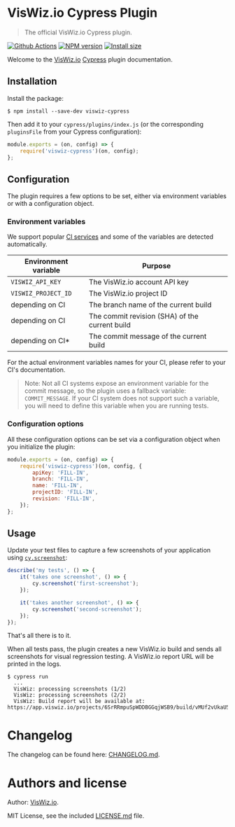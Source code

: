 # VisWiz.io Cypress Plugin

> The official VisWiz.io Cypress plugin.

[![Github Actions](https://github.com/viswiz-io/viswiz-cypress/actions/workflows/ci.yaml/badge.svg)](https://github.com/viswiz-io/viswiz-cypress/actions)
[![NPM version](https://img.shields.io/npm/v/viswiz-cypress.svg?style=flat)](https://www.npmjs.com/package/viswiz-cypress)
[![Install size](https://packagephobia.now.sh/badge?p=viswiz-cypress)](https://packagephobia.now.sh/result?p=viswiz-cypress)

Welcome to the [VisWiz.io](https://www.viswiz.io/) [Cypress](https://www.cypress.io/) plugin documentation.

## Installation

Install the package:

```
$ npm install --save-dev viswiz-cypress
```

Then add it to your `cypress/plugins/index.js` (or the corresponding `pluginsFile` from your Cypress configuration):

```js
module.exports = (on, config) => {
	require('viswiz-cypress')(on, config);
};
```

## Configuration

The plugin requires a few options to be set, either via environment variables or with a configuration object.

### Environment variables

We support popular [CI services](https://www.npmjs.com/package/env-ci#supported-ci) and some of the variables are detected automatically.

| Environment variable | Purpose                                        |
| -------------------- | ---------------------------------------------- |
| `VISWIZ_API_KEY`     | The VisWiz.io account API key                  |
| `VISWIZ_PROJECT_ID`  | The VisWiz.io project ID                       |
| depending on CI      | The branch name of the current build           |
| depending on CI      | The commit revision (SHA) of the current build |
| depending on CI\*    | The commit message of the current build        |

For the actual environment variables names for your CI, please refer to your CI's documentation.

> Note: Not all CI systems expose an environment variable for the commit message, so the plugin uses a fallback variable: `COMMIT_MESSAGE`. If your CI system does not support such a variable, you will need to define this variable when you are running tests.

### Configuration options

All these configuration options can be set via a configuration object when you initialize the plugin:

```js
module.exports = (on, config) => {
	require('viswiz-cypress')(on, config, {
		apiKey: 'FILL-IN',
		branch: 'FILL-IN',
		name: 'FILL-IN',
		projectID: 'FILL-IN',
		revision: 'FILL-IN',
	});
};
```

## Usage

Update your test files to capture a few screenshots of your application using [`cy.screenshot`](https://docs.cypress.io/api/commands/screenshot):

```js
describe('my tests', () => {
	it('takes one screenshot', () => {
		cy.screenshot('first-screenshot');
	});

	it('takes another screenshot', () => {
		cy.screenshot('second-screenshot');
	});
});
```

That's all there is to it.

When all tests pass, the plugin creates a new VisWiz.io build and sends all screenshots for visual regression testing. A VisWiz.io report URL will be printed in the logs.

```shell
$ cypress run
  ...
  VisWiz: processing screenshots (1/2)
  VisWiz: processing screenshots (2/2)
  VisWiz: Build report will be available at: https://app.viswiz.io/projects/6SrRRmpuSpWDDBGGqjWSB9/build/vMUf2vUkaU5NuGsQqWz875/results
```

# Changelog

The changelog can be found here: [CHANGELOG.md](https://github.com/viswiz-io/viswiz-cypress/blob/main/CHANGELOG.md#readme).

# Authors and license

Author: [VisWiz.io](https://www.viswiz.io/).

MIT License, see the included [LICENSE.md](https://github.com/viswiz-io/viswiz-cypress/blob/main/LICENSE.md) file.
